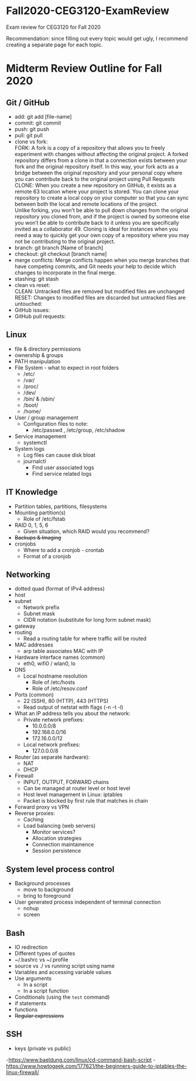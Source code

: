 # Fall2020-CEG3120-ExamReview
Exam review for CEG3120 for Fall 2020

Recommendation: since filling out every topic would get ugly, I recommend creating a separate page for each topic.

# Midterm Review Outline for Fall 2020

## Git / GitHub

- add: git add [file-name]
- commit: git commit 
- push: git push
- pull: git pull
- clone vs fork: <br>FORK:  A fork is a copy of a repository that allows you to freely experiment with changes without affecting the original project. A forked repository differs from a clone in that a connection exists between your fork and the original repository itself. In this way, your fork acts as a bridge between the original repository and your personal copy where you can contribute back to the original project using Pull Requests
<br>CLONE: When you create a new repository on GitHub, it exists as a remote 63 location where your project is stored. You can clone your repository to create a local copy on your computer so that you can sync between both the local and remote locations of the project.<br>
Unlike forking, you won’t be able to pull down changes from the original repository you cloned from, and if the project is owned by someone else you won’t be able to contribute back to it unless you are specifically invited as a collaborator 49. Cloning is ideal for instances when you need a way to quickly get your own copy of a repository where you may not be contributing to the original project.
- branch: git branch [Name of branch]
- checkout: git checkout [branch name]
- merge conflicts: Merge conflicts happen when you merge branches that have competing commits, and Git needs your help to decide which changes to incorporate in the final merge.
- stashing: git stash
- clean vs reset:<br> CLEAN: Untracked files are removed but modified files are unchanged <br> RESET: Changes to modified files are discarded but untracked files are untouched:
- GitHub issues:
- GitHub pull requests:

## Linux

- file & directory permissions
- ownership & groups
- PATH manipulation
- File System - what to expect in root folders
  - /etc/
  - /var/
  - /proc/
  - /dev/
  - /bin/ & /sbin/
  - /boot/
  - /home/
- User / group management
  - Configuration files to note:
    - /etc/passwd , /etc/group, /etc/shadow
- Service management
  - systemctl
- System logs
  - Log files can cause disk bloat
  - journalctl
    - Find user associated logs
    - Find service related logs

## IT Knowledge

- Partition tables, partitions, filesystems
- Mounting partition(s)
  - Role of /etc/fstab
- RAID 0, 1, 5, 6
  - Given situation, which RAID would you recommend?
- ~~Backups & Imaging~~
- cronjobs
  - Where to add a cronjob - crontab
  - Format of a cronjob

## Networking

- dotted quad (format of IPv4 address)
- host
- subnet
  - Network prefix
  - Subnet mask
  - CIDR notation (substitute for long form subnet mask)
- gateway
- routing
  - Read a routing table for where traffic will be routed
- MAC addresses
  - arp table associates MAC with IP
- Hardware interface names (common)
  - eth0, wifi0 / wlan0, lo
- DNS
  - Local hostname resolution
    - Role of /etc/hosts
    - Role of /etc/resov.conf
- Ports (common)
  - 22 (SSH), 80 (HTTP), 443 (HTTPS)
  - Read output of netstat with flags (-n -t -l)
- What an IP address tells you about the network:
  - Private network prefixes:
    - 10.0.0.0/8
    - 192.168.0.0/16
    - 172.16.0.0/12
  - Local network prefixes:
    - 127.0.0.0/8
- Router (as separate hardware):
  - NAT
  - DHCP
- Firewall
  - INPUT, OUTPUT, FORWARD chains
  - Can be managed at router level or host level
  - Host level management in Linux: iptables
  - Packet is blocked by first rule that matches in chain
- Forward proxy vs VPN
- Reverse proxies:
  - Caching
  - Load balancing (web servers)
    - Monitor services?
    - Allocation strategies
    - Connection maintainence
    - Session persistence

## System level process control

- Background processes
  - move to background
  - bring to foreground
- User generated process independent of terminal connection
  - nohup
  - screen

## Bash

- IO redirection
- Different types of quotes
- ~/.bashrc vs ~/.profile
- source vs ./ vs running script using name
- Variables and accessing variable values
- Use arguments
  - In a script
  - In a script function
- Conditionals (using the `test` command)
- if statements
- functions
- ~~Regular expressions~~

## SSH

- keys (private vs public)




-https://www.baeldung.com/linux/cd-command-bash-script
-https://www.howtogeek.com/177621/the-beginners-guide-to-iptables-the-linux-firewall/

